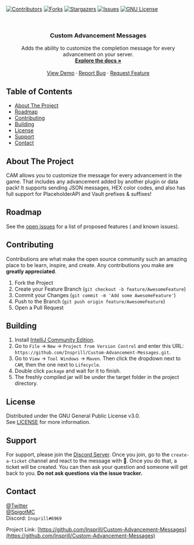 [![Contributors][contributors-shield]][contributors-url]
[![Forks][forks-shield]][forks-url]
[![Stargazers][stars-shield]][stars-url]
[![Issues][issues-shield]][issues-url]
[![GNU License][license-shield]][license-url]



<!-- PROJECT LOGO -->
<br />
<p align="center">
  <!-- <a href="https://github.com/Insprill/Custom-Advancement-Messages">
     <img src="logo.png" alt="Logo" width="500" height="500">
  </a> -->

<h3 align="center">Custom Advancement Messages</h3>

  <p align="center">
    Adds the ability to customize the completion message for every advancement on your server.
    <br />
    <a href="https://github.com/Insprill/Custom-Advancement-Messages"><strong>Explore the docs »</strong></a>
    <br />
    <br />
    <a href="https://www.youtube.com/watch?v=dQw4w9WgXcQ">View Demo</a>
    ·
    <a href="https://github.com/Insprill/Custom-Advancement-Messages/issues">Report Bug</a>
    ·
    <a href="https://github.com/Insprill/Custom-Advancement-Messages/issues">Request Feature</a>
  </p>



<!-- TABLE OF CONTENTS -->

## Table of Contents

* [About The Project](#about-the-project)
* [Roadmap](#roadmap)
* [Contributing]("#contributing")
* [Building]("#building")
* [License]("#license")
* [Support]("#support")
* [Contact]("#contact")




<!-- ABOUT THE PROJECT -->

## About The Project

CAM allows you to customize the message for every advancement in the game. That includes any advancement added by
another plugin or data pack!
It supports sending JSON messages, HEX color codes, and also has full support for PlaceholderAPI and Vault prefixes &
suffixes!


<!-- GETTING STARTED
## Getting Started -->

<!-- To get a local copy up and running follow these simple steps. -->





<!-- ROADMAP -->

## Roadmap

See the [open issues](https://github.com/Insprill/Custom-Advancement-Messages/issues) for a list of proposed features (
and known issues).





<!-- CONTRIBUTING -->

## Contributing

Contributions are what make the open source community such an amazing place to be learn, inspire, and create. Any
contributions you make are **greatly appreciated**.

1. Fork the Project
2. Create your Feature Branch (`git checkout -b feature/AwesomeFeature`)
3. Commit your Changes (`git commit -m 'Add some AwesomeFeature'`)
4. Push to the Branch (`git push origin feature/AwesomeFeature`)
5. Open a Pull Request

<!-- BUILDING -->

## Building

1. Install [IntelliJ Community Edition](https://www.jetbrains.com/idea/download/).
2. Go to `File` -> `New` -> `Project from Version Control` and enter this
   URL: `https://github.com/Insprill/Custom-Advancement-Messages.git`.
3. Go to `View` -> `Tool Windows` -> `Maven`. Then click the dropdown next to `CAM`, then the one next to `Lifecycle`.
4. Double click `package` and wait for it to finish.
5. The freshly compiled jar will be under the target folder in the project directory.

<!-- LICENSE -->

## License

Distributed under the GNU General Public License v3.0.  
See [LICENSE](https://github.com/Insprill/Custom-Advancement-Messages/blob/master/LICENSE) for more information.





<!-- SUPPORT -->

## Support

For support, please join the [Discord Server](https://discord.gg/ZW4dvfr). Once you join, go to the `create-a-ticket`
channel and react to the message with 📩. Once you do that, a ticket will be created. You can then ask your question and
someone will get back to you.
**Do not ask questions via the issue tracker.**





<!-- CONTACT -->

## Contact

[@Twitter](https://twitter.com/InsprillO_O)  
[@SpigotMC](https://www.spigotmc.org/members/724062/)  
Discord: `Insprill#6969`

Project
Link: [https://github.com/Insprill/Custom-Advancement-Messages](https://github.com/Insprill/Custom-Advancement-Messages)





<!-- MARKDOWN LINKS & IMAGES -->
<!-- https://www.markdownguide.org/basic-syntax/#reference-style-links -->

[contributors-shield]: https://img.shields.io/github/contributors/Insprill/Custom-Advancement-Messages.svg?style=for-the-badge

[contributors-url]: https://github.com/Insprill/Custom-Advancement-Messages/graphs/contributors

[forks-shield]: https://img.shields.io/github/forks/Insprill/Custom-Advancement-Messages.svg?style=for-the-badge

[forks-url]: https://github.com/Insprill/Custom-Advancement-Messages/network/members

[stars-shield]: https://img.shields.io/github/stars/Insprill/Custom-Advancement-Messages.svg?style=for-the-badge

[stars-url]: https://github.com/Insprill/Custom-Advancement-Messages/stargazers

[issues-shield]: https://img.shields.io/github/issues/Insprill/Custom-Advancement-Messages.svg?style=for-the-badge

[issues-url]: https://github.com/Insprill/Custom-Advancement-Messages/issues

[license-shield]: https://img.shields.io/github/license/Insprill/Custom-Advancement-Messages.svg?style=for-the-badge

[license-url]: https://github.com/Insprill/Custom-Advancement-Messages/blob/master/LICENSE.txt
